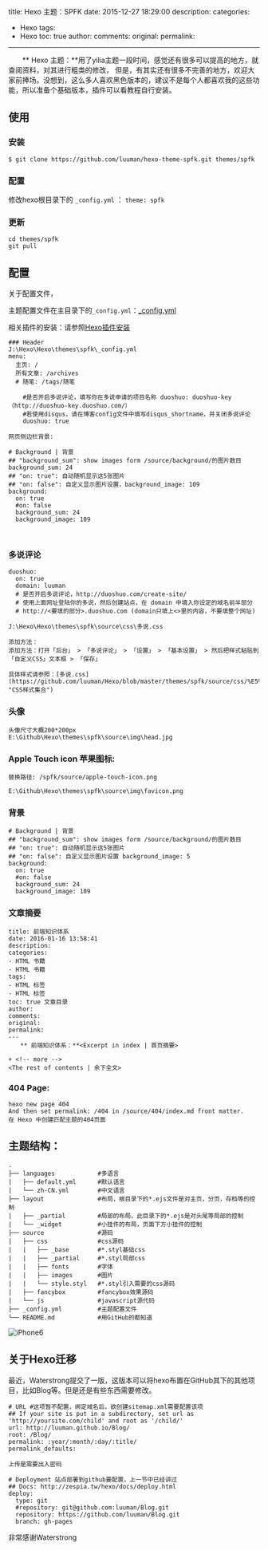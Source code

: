 title:  Hexo 主题：SPFK
date: 2015-12-27 18:29:00
description: 
categories:
- Hexo
tags:
- Hexo
toc: true
author:
comments:
original:
permalink: 
---
　　** Hexo 主题：**用了yilia主题一段时间，感觉还有很多可以提高的地方，就查阅资料，对其进行粗类的修改，
但是，有其实还有很多不完善的地方，欢迎大家前捧场。没想到，这么多人喜欢黑色版本的，建议不是每个人都喜欢我的这些功能，所以准备个基础版本，插件可以看教程自行安装。

<!-- more -->
## 使用

### 安装 

```
$ git clone https://github.com/luuman/hexo-theme-spfk.git themes/spfk
```

### 配置

修改hexo根目录下的 `_config.yml` ： `theme: spfk`

### 更新

```
cd themes/spfk
git pull
```

## 配置

关于配置文件，

主题配置文件在主目录下的`_config.yml`：[_config.yml](http://luuman.github.io/2015/12/21/GitHub+Hexo/ "主题配置文件")

相关插件的安装：请参照[Hexo插件安装](http://localhost:4000/2015/12/27/Hexo-plug/ "请参照安装")
```
### Header
J:\Hexo\Hexo\themes\spfk\_config.yml
menu:
  主页: /
  所有文章: /archives
  # 随笔: /tags/随笔

    #是否开启多说评论，填写你在多说申请的项目名称 duoshuo: duoshuo-key（http://duoshuo-key.duoshuo.com/）
    #若使用disqus，请在博客config文件中填写disqus_shortname，并关闭多说评论
    duoshuo: true

网页侧边栏背景:

# Background | 背景
## "background_sum": show images form /source/background/的图片数目background_sum: 24
## "on: true": 自动随机显示这5张图片
## "on: false": 自定义显示图片设置，background_image: 109
background:
  on: true
  #on: false
  background_sum: 24
  background_image: 109



```

### 多说评论

```
duoshuo: 
  on: true
  domain: luuman
  # 是否开启多说评论，http://duoshuo.com/create-site/
  # 使用上面网址登陆你的多说，然后创建站点，在 domain 中填入你设定的域名前半部分
  # http://<要填的部分>.duoshuo.com (domain只填上<>里的内容，不要填整个网址)

J:\Hexo\Hexo\themes\spfk\source\css\多说.css

添加方法：
添加方法：打开「后台」 > 「多说评论」 > 「设置」 > 「基本设置」 > 然后把样式粘贴到「自定义CSS」文本框 > 「保存」

具体样式请参照：[多说.css](https://github.com/luuman/Hexo/blob/master/themes/spfk/source/css/%E5%A4%9A%E8%AF%B4.css "CSS样式集合")
```
### 头像

```
头像尺寸大概200*200px
E:\Github\Hexo\themes\spfk\source\img\head.jpg
```
### Apple Touch icon 苹果图标:

```
替换路径: /spfk/source/apple-touch-icon.png

E:\Github\Hexo\themes\spfk\source\img\favicon.png
```

### 背景

```
# Background | 背景
## "background_sum": show images form /source/background/的图片数目
## "on: true": 自动随机显示这5张图片
## "on: false": 自定义显示图片设置 background_image: 5
background:
  on: true
  #on: false
  background_sum: 24
  background_image: 109
```

### 文章摘要

```
title: 前端知识体系
date: 2016-01-16 13:58:41
description: 
categories:
- HTML 书籍
- HTML 书籍
tags:
- HTML 标签 
- HTML 标签
toc: true 文章目录
author:
comments:
original:
permalink: 
---
　　** 前端知识体系：**<Excerpt in index | 首页摘要> 

+ <!-- more -->
<The rest of contents | 余下全文>

```

### 404 Page:

```
hexo new page 404
And then set permalink: /404 in /source/404/index.md front matter.
在 Hexo 中创建匹配主题的404页面

```
## 主题结构：

```
.
├── languages            #多语言
|   ├── default.yml      #默认语言
|   └── zh-CN.yml        #中文语言
├── layout               #布局，根目录下的*.ejs文件是对主页，分页，存档等的控制
|   ├── _partial         #局部的布局，此目录下的*.ejs是对头尾等局部的控制
|   └── _widget          #小挂件的布局，页面下方小挂件的控制
├── source               #源码
|   ├── css              #css源码 
|   |   ├── _base        #*.styl基础css
|   |   ├── _partial     #*.styl局部css
|   |   ├── fonts        #字体
|   |   ├── images       #图片
|   |   └── style.styl   #*.styl引入需要的css源码
|   ├── fancybox         #fancybox效果源码
|   └── js               #javascript源代码
├── _config.yml          #主题配置文件
└── README.md            #用GitHub的都知道
```

![iPhone6](https://raw.githubusercontent.com/luuman/luuman.github.io/master/resoures/iPhone6-mockup.jpg)


## 关于Hexo迁移

最近，Waterstrong提交了一版，这版本可以将hexo布置在GitHub其下的其他项目，比如Blog等。但是还是有些东西需要修改。

```
# URL #这项暂不配置，绑定域名后，欲创建sitemap.xml需要配置该项
## If your site is put in a subdirectory, set url as 'http://yoursite.com/child' and root as '/child/'
url: http://luuman.github.io/Blog/
root: /Blog/
permalink: :year/:month/:day/:title/
permalink_defaults:

上传是需要出入密码

# Deployment 站点部署到github要配置，上一节中已经讲过
## Docs: http://zespia.tw/hexo/docs/deploy.html
deploy:
  type: git
  #repository: git@github.com:luuman/Blog.git
  repository: https://github.com/luuman/Blog.git
  branch: gh-pages
```

非常感谢Waterstrong